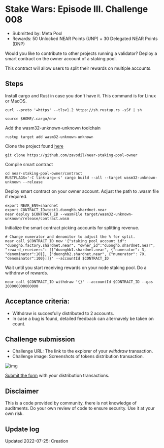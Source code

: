 # Stake Wars: Episode III. Challenge 008
* Submitted by: Meta Pool
* Rewards: 50 Unlocked NEAR Points (UNP) + 30 Delegated NEAR Points (DNP)

Would you like to contribute to other projects running a validator? Deploy a smart contract on the owner account of a staking pool.

This contract will allow users to split their rewards on multiple accounts.

## Steps

Install cargo and Rust in case you don't have it. This command is for Linux or MacOS.

```
curl --proto '=https' --tlsv1.2 https://sh.rustup.rs -sSf | sh

source $HOME/.cargo/env
```

Add the wasm32-unknown-unknown toolchain

```
rustup target add wasm32-unknown-unknown

```

Clone the project found [here](https://github.com/zavodil/near-staking-pool-owner)

```
git clone https://github.com/zavodil/near-staking-pool-owner
```
Compile smart contract

```
cd near-staking-pool-owner/contract
RUSTFLAGS='-C link-arg=-s' cargo build --all --target wasm32-unknown-unknown --release
```

Deploy smart contract on your owner account. Adjust the path to .wasm file if required.
```
export NEAR_ENV=shardnet 
export CONTRACT_ID=test1.duonghb.shardnet.near
near deploy $CONTRACT_ID --wasmFile target/wasm32-unknown-unknown/release/contract.wasm
```

Initialize the smart contract picking accounts for splitting revenue.
```
# Change numerator and denomitor to adjust the % for split.
near call $CONTRACT_ID new '{"staking_pool_account_id": "duonghb.factory.shardnet.near", "owner_id":"duonghb.shardnet.near", "reward_receivers": [["duonghb1.shardnet.near", {"numerator": 3, "denominator":10}], ["duonghb2.shardnet.near", {"numerator": 70, "denominator":100}]]}' --accountId $CONTRACT_ID
```

Wait until you start receiving rewards on your node staking pool. Do a withdraw of rewards.

```
near call $CONTRACT_ID withdraw '{}' --accountId $CONTRACT_ID --gas 200000000000000
```

## Acceptance criteria:

* Withdraw is succesfully distributed to 2 accounts.
* In case a bug is found, detailed feedback can alternavely be taken on count.

## Challenge submission

* Challenge URL: The link to the explorer of your *withdraw* transaction.
* Challenge image: Screenshots of tokens distribution transaction.

![img](./.images/withdraw_008.png)

[Submit the form](https://docs.google.com/forms/d/e/1FAIpQLScp9JEtpk1Fe2P9XMaS9Gl6kl9gcGVEp3A5vPdEgxkHx3ABjg/viewform) with your distribution transactions.

## Disclaimer

This is a code provided by community, there is not knowledge of auditments. Do your own review of code to ensure security. Use it at your own risk.

## Update log

Updated 2022-07-25: Creation
